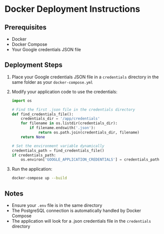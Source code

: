 # Docker Deployment Instructions

## Prerequisites
- Docker
- Docker Compose
- Your Google credentials JSON file

## Deployment Steps

1. Place your Google credentials JSON file in a `credentials` directory in the same folder as your `docker-compose.yml`

2. Modify your application code to use the credentials:
   ```python
   import os

   # Find the first .json file in the credentials directory
   def find_credentials_file():
       credentials_dir = '/app/credentials'
       for filename in os.listdir(credentials_dir):
           if filename.endswith('.json'):
               return os.path.join(credentials_dir, filename)
       return None

   # Set the environment variable dynamically
   credentials_path = find_credentials_file()
   if credentials_path:
       os.environ['GOOGLE_APPLICATION_CREDENTIALS'] = credentials_path
   ```

3. Run the application:
   ```bash
   docker-compose up --build
   ```

## Notes
- Ensure your `.env` file is in the same directory
- The PostgreSQL connection is automatically handled by Docker Compose
- The application will look for a .json credentials file in the `credentials` directory
